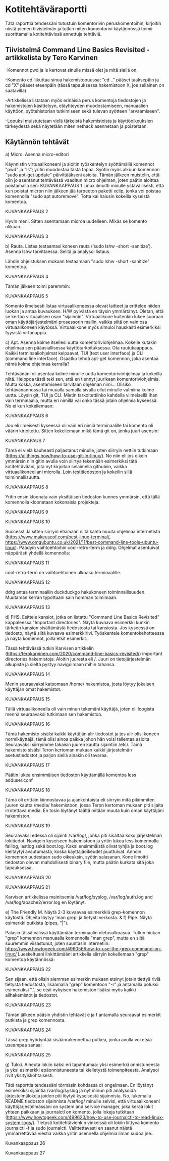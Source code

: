 # Kotitehtäväraportti

Tätä raporttia tehdessäni tutustuin komentorivin peruskomentoihin, kirjoitin niistä pienen tiivistelmän ja tutkin miten komentorivi käytännössä toimii suorittamalla kotitehtävissä annettuja tehtäviä.

## Tiivistelmä Command Line Basics Revisited - artikkelista by Tero Karvinen

  -Komennot pwd ja ls kertovat sinulle missä olet ja mitä siellä on.
  
  -Komento cd liikuttaa sinua hakemistopuussa; "cd .." pääset taaksepäin ja cd "X" pääset eteenpäin (tässä tapauksessa hakemistoon X, jos sellainen on saatavilla).
  
  -Artikkelissa listataan myös erinäisiä perus komentoja tiedostojen ja hakemistojen käsittelyyn, etäyhteyden muodostamiseen, manuaalien käyttöön, syötehistorian tutkimiseen sekä tulevan syötteen "arvaamiseen".
  
  -Lopuksi muistutetaan vielä tärkeistä hakemistoista ja käyttöoikeuksien tärkeydestä sekä näytetään miten nethack asennetaan ja poistetaan.

## Käytännön tehtävät

  a) Micro. Asenna micro-editori
  
   Käynnistin virtuaalikoneeni ja aloitin työskentelyn syöttämällä komennot "pwd" ja "ls"; yritin muodostaa tästä tapaa. Syötin myös alkuun komennon "sudo apt-get update" päivittääkseni asioita.
    Tämän jälkeen muistelin, että olin jo asentanut tehtävässä vaaditun micro ohjelman, joten päätin aloittaa poistamalla sen:
    KUVANKAAPPAUS 1
    Linux ilmoitti minulle ystävällisesti, että kun poistat micron niin jälkeen jää tarpeeton paketti xclip, jonka voi poistaa komennolla "sudo apt autoremove". Totta kai halusin kokeilla kyseistä komentoa.
    
   KUVANKAAPPAUS 2
    
   Hyvin meni. Sitten asentamaan microa uudelleen. Mikäs se komento olikaan..
    
   KUVANKAAPPAUS 3
    
  b) Rauta. Listaa testaamasi koneen rauta (‘sudo lshw -short -sanitize’). Asenna lshw tarvittaessa. Selitä ja analysoi listaus.
  
   Lähdin ohjeistuksen mukaan testaamaan "sudo lshw -short -sanitize" komentoa.
   
   KUVANKAAPPAUS 4
   
   Tämän jälkeen toimi paremmin:
   
   KUVANKAAPPAUS 5
    
   Komento ilmeisesti listaa virtuaalikoneessa olevat laitteet ja erittelee niiden luokan ja antaa kuvauksen. H/W pylvästä en täysin ymmärtänyt. Oletan, että se kertoo virtuaalisen osan "sijainnin".
    Virtuaalikone kuitenkin lukee suoraan oman käyttöjärjestelmäni prosessorin mallin, vaikka siitä on vain osa virtuaalikoneen käytössä.
    Virtuaalikone myös simuloi hauskasti esimerkiksi fyysistä virtanappia.    

  c) Apt. Asenna kolme itsellesi uutta komentoriviohjelmaa. Kokeile kutakin ohjelmaa sen pääasiallisessa käyttötarkoituksessa. Ota ruutukaappaus. Kaikki terminaaliohjelmat kelpaavat, TUI (text user interface) ja CLI (command line interface). Osaatko tehdä apt-get komennon, joka asentaa nämä kolme ohjelmaa kerralla?
  
   Tehtävänäni oli asentaa kolme minulle uutta komentoriviohjelmaa ja kokeilla niitä. Helppoa tästä teki sen, että en tiennyt juurikaan komentoriviohjelmia. Mutta koska, asentamiseen tarvitaan ohjelman nimi...
    Olisiko tehtävänannossa tai muualla samalla sivulla ollut minulle valmiina kolme uutta.
    Löysin git, TUI ja CLI. Mietin tarkoitettiinko kahdella viimeisellä ihan vain terminaalia, mutta eri nimillä vai onko tässä jotain ohjelmia kyseessä. No ei kun kokeilemaan:
    
   KUVANKAAPPAUS 6
   
   Joo eli ilmeisesti kyseessä oli vain eri nimiä terminaalille tai komento oli väärin kirjoitettu. Sitten kokeilemaan mikä tämä git on, jonka juuri asensin:
   
   KUVANKAAPAUS 7
   
   Tämä ei vielä kauheasti paljastanut minulle, joten siirryin nettiin tutkimaan (https://allthings.how/how-to-use-git-in-linux/).
    No niin eli jos oikein ymmärsin niin gitin avulla voin siirtyä tekemään esimerkiksi tätä kotitehtävääni, jota nyt kirjoitan selaimella githubiin, vaikka virtuaalikoneellani microlla. Loin testitiedoston ja kokeilin sillä toiminnallisuutta.
    
   KUVANKAAPPAUS 8
   
   Yritin ensin kloonata vain yksittäisen tiedoston kunnes ymmärsin, että tällä komennolla kloonataan kokonaisia projekteja.
   
   KUVANKAAPPAUS 9

   KUVANKAAPPAUS 10
    
   Success! Ja sitten siirryin etsimään niitä kahta muuta ohjelmaa internetistä (https://www.makeuseof.com/best-linux-terminal/, https://www.omgubuntu.co.uk/2021/11/best-command-line-tools-ubuntu-linux).
    Päädyin vaihtoehtoihin cool-retro-term ja ddrg. Ohjelmat asentuivat näppärästi yhdellä komennolla:
    
   KUVANKAAPPAUS 11
    
   cool-retro-term on vaihtoehtoinen ulkoasu terminaalille. 
    
   KUVANKAAPPAUS 12
    
   ddrg antaa terminaaliin duckduckgo hakukoneen toiminnallisuuden. Muutaman kerran typottuani sain homman toimimaan.
    
   KUVANKAAPPAUS 13
    
  d) FHS. Esittele kansiot, jotka on listattu "Command Line Basics Revisited" kappaleessa "Important directories". Näytä kuvaava esimerkki kunkin tärkeän kansion sisältämästä tiedostosta tai kansiosta. Jos kyseessä on tiedosto, näytä siitä kuvaava esimerkkirivi. Työskentele komentokehotteessa ja näytä komennot, joilla etsit esimerkit.
  
   Tässä tehtävässä tutkin Karvisen artikkelin (https://terokarvinen.com/2020/command-line-basics-revisited/) important directories hakemistoja.
    Aloitin juuresta eli /. Juuri on tietojärjestelmän alkupiste ja sieltä pystyy navigoimaan mihin tahansa.
    
   KUVANKAAPPAUS 14
   
   Menin seuraavaksi katsomaan /home/ hakemistoa, josta löytyy jokaisen käyttäjän omat hakemistot.
    
   KUVANKAAPPAUS 15
    
   Tällä virtuaalikoneella oli vain minun tekemäni käyttäjä, joten oli loogista mennä seuraavaksi tutkimaan sen hakemistoa.

   KUVANKAAPPAUS 16
    
   Tämä hakemisto sisälsi kaikki käyttäjän alir tiedostot ja jos alir olisi koneen normikäyttäjä, tämä olisi ainoa paikka johon hän voisi tallentaa asioita.
    Seuraavaksi siirryimme takaisin juuren kautta sijaintiin /etc/. Tämä hakemisto sisälsi Teron kertoman mukaan kaikki järjestelmän asetustiedostot ja paljon siellä ainakin oli tavaraa.
    
   KUVANKAAPPAUS 17
   
   Päätin lukea ensimmäisen tiedoston käyttämällä komentoa less adduser.conf
    
   KUVANKAAPPAUS 18
    
   Tämä oli erittäin kiinnostavaa ja ajankohtaista eli siirryin mitä pikimmiten juuren kautta /media/ hakemistoon, jossa Teron kertoman mukaan piti sijaita irrotettava media. En tosin löytänyt täältä mitään muuta kuin oman käyttäjäni hakemiston.

   KUVANKAAPPAUS 19
    
   Seuraavaksi edessä oli sijainti /var/log/, jonka piti sisältää koko järjestelmän lokitiedot.
    Navigoin kyseiseen hakemistoon ja yritin lukea less komennolla faillog, lastlog sekä boot.log. Kaksi ensimmäistä olivat tyhjiä ja boot.log kieltäytyi avautumasta, koska käyttäjäoikeudet puuttuivat.
    Annoin komennon uudestaan sudo oikeuksin, syötin salasanan. Kone ilmoitti tiedoston olevan mahdollisesti binary file, mutta päätin kurkata sitä joka tapauksessa.
    
   KUVANKAAPPAUS 20
    
   KUVANKAAPPAUS 21
    
   Karvisen artikkelissa mainitsemia /var/log/syslog, /var/log/auth.log and /var/log/apache2/error.log en löytänyt.

  e) The Friendly M. Näytä 2-3 kuvaavaa esimerkkiä grep-komennon käytöstä. Ohjeita löytyy 'man grep' ja tietysti verkosta. & f) Pipe. Näytä esimerkki putkista (pipes, "|").

  Palasin tässä välissä käyttämään terminaalin oletusulkoasua. Tutkin hiukan "grep" komennon manuaalia komennolla "man grep", mutta en siitä suuremmin viisastunut, joten suuntasin internetiin: https://www.howtogeek.com/496056/how-to-use-the-grep-command-on-linux/
 Lueskeltuani linkittämääni artikkelia siirryin kokeilemaan "grep" komentoa käytännössä:

 KUVANKAAPPAUS 22

 Sen sijaan, että olisin aiemman esimerkin mukaan etsinyt jotain tiettyä riviä tietystä tiedostosta, lisäämällä "grep" komentoon "-r" ja antamalla poluksi esimerkiksi ".", se etsii nykyisen hakemiston lisäksi myös kaikki alihakemistot ja tiedostot.

 KUVANKAAPPAUS 23

 Tämän jälkeen pääsin yhdistin tehtävät e ja f antamalla seuraavat esimerkit putkista ja grep komennosta.

 KUVANKAAPPAUS 24

 Tässä grep hyödyntää sisäänrakennettua putkea, jonka avulla voi etsiä useampaa sanaa:

 KUVANKAAPPAUS 25

  g) Tukki. Aiheuta lokiin kaksi eri tapahtumaa: yksi esimerkki onnistuneesta ja yksi esimerkki epäonnistuneesta tai kielletystä toimenpiteestä. Analysoi rivit yksityiskohtaisesti.

  Tätä raporttia tehdessäni törmäsin kohdassa d) ongelmaan. En löytänyt esimerkiksi sijaintia /var/log/syslog ja nyt minun piti analysoida järjestelmälokeja joiden piti löytyä kyseisestä sijainnista. No, lukemalla README tiedoston sijainnista /var/log/ minulle selvisi, että virtuaalikoneeni käyttöjärjestelmässäni on system and service manager, joka kerää lokit yhteen paikkaan ja journalctl on komento, jolla lokeja tutkitaan (https://www.howtogeek.com/499623/how-to-use-journalctl-to-read-linux-system-logs/). Tietysti kotitehtävienkin vinkeissä oli lokiin liittyvä komento journalctl -f ja sudo journalctl. Valittettavasti en saanut näistä ymmärrettävää viestiä vaikka yritin asennella ohjelmia ilman sudoa jne..

  Kuvankaappaus 26

  Kuvankaappaus 27
  
